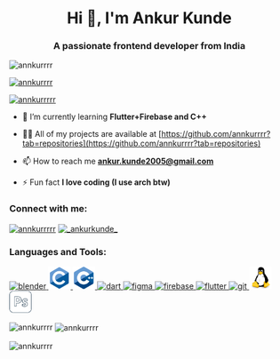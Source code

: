 <h1 align="center">Hi 👋, I'm Ankur Kunde</h1>
<h3 align="center">A passionate frontend developer from India</h3>

<p align="left"> <img src="https://komarev.com/ghpvc/?username=annkurrrr&label=Profile%20views&color=0e75b6&style=flat" alt="annkurrrr" /> </p>

<p align="left"> <a href="https://github.com/ryo-ma/github-profile-trophy"><img src="https://github-profile-trophy.vercel.app/?username=annkurrrr" alt="annkurrrr" /></a> </p>

<p align="left"> <a href="https://twitter.com/annkurrrrr" target="blank"><img src="https://img.shields.io/twitter/follow/annkurrrrr?logo=twitter&style=for-the-badge" alt="annkurrrrr" /></a> </p>

- 🌱 I’m currently learning **Flutter+Firebase and C++**

- 👨‍💻 All of my projects are available at [https://github.com/annkurrrr?tab=repositories](https://github.com/annkurrrr?tab=repositories)

- 📫 How to reach me **ankur.kunde2005@gmail.com**

- ⚡ Fun fact **I love coding (I use arch btw)**

<h3 align="left">Connect with me:</h3>
<p align="left">
<a href="https://twitter.com/annkurrrrr" target="blank"><img align="center" src="https://raw.githubusercontent.com/rahuldkjain/github-profile-readme-generator/master/src/images/icons/Social/twitter.svg" alt="annkurrrrr" height="30" width="40" /></a>
<a href="https://instagram.com/_ankurkunde_" target="blank"><img align="center" src="https://raw.githubusercontent.com/rahuldkjain/github-profile-readme-generator/master/src/images/icons/Social/instagram.svg" alt="_ankurkunde_" height="30" width="40" /></a>
</p>

<h3 align="left">Languages and Tools:</h3>
<p align="left"> <a href="https://www.blender.org/" target="_blank" rel="noreferrer"> <img src="https://download.blender.org/branding/community/blender_community_badge_white.svg" alt="blender" width="40" height="40"/> </a> <a href="https://www.cprogramming.com/" target="_blank" rel="noreferrer"> <img src="https://raw.githubusercontent.com/devicons/devicon/master/icons/c/c-original.svg" alt="c" width="40" height="40"/> </a> <a href="https://www.w3schools.com/cpp/" target="_blank" rel="noreferrer"> <img src="https://raw.githubusercontent.com/devicons/devicon/master/icons/cplusplus/cplusplus-original.svg" alt="cplusplus" width="40" height="40"/> </a> <a href="https://dart.dev" target="_blank" rel="noreferrer"> <img src="https://www.vectorlogo.zone/logos/dartlang/dartlang-icon.svg" alt="dart" width="40" height="40"/> </a> <a href="https://www.figma.com/" target="_blank" rel="noreferrer"> <img src="https://www.vectorlogo.zone/logos/figma/figma-icon.svg" alt="figma" width="40" height="40"/> </a> <a href="https://firebase.google.com/" target="_blank" rel="noreferrer"> <img src="https://www.vectorlogo.zone/logos/firebase/firebase-icon.svg" alt="firebase" width="40" height="40"/> </a> <a href="https://flutter.dev" target="_blank" rel="noreferrer"> <img src="https://www.vectorlogo.zone/logos/flutterio/flutterio-icon.svg" alt="flutter" width="40" height="40"/> </a> <a href="https://git-scm.com/" target="_blank" rel="noreferrer"> <img src="https://www.vectorlogo.zone/logos/git-scm/git-scm-icon.svg" alt="git" width="40" height="40"/> </a> <a href="https://www.linux.org/" target="_blank" rel="noreferrer"> <img src="https://raw.githubusercontent.com/devicons/devicon/master/icons/linux/linux-original.svg" alt="linux" width="40" height="40"/> </a> <a href="https://www.photoshop.com/en" target="_blank" rel="noreferrer"> <img src="https://raw.githubusercontent.com/devicons/devicon/master/icons/photoshop/photoshop-line.svg" alt="photoshop" width="40" height="40"/> </a> </p>

<p><img align="left" src="https://github-readme-stats.vercel.app/api/top-langs?username=annkurrrr&show_icons=true&locale=en&layout=compact" alt="annkurrrr" /></p>

<p>&nbsp;<img align="center" src="https://github-readme-stats.vercel.app/api?username=annkurrrr&show_icons=true&locale=en" alt="annkurrrr" /></p>

<p><img align="center" src="https://github-readme-streak-stats.herokuapp.com/?user=annkurrrr&" alt="annkurrrr" /></p>
